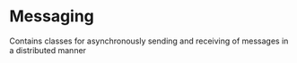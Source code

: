 ﻿# Messaging

Contains classes for asynchronously sending and receiving of messages in a distributed manner